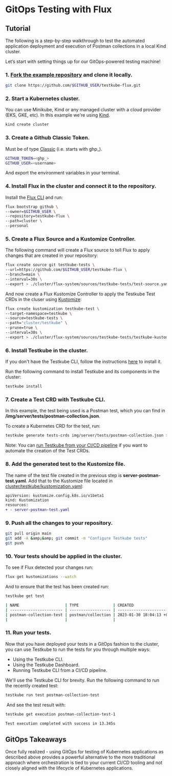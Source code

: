 # GitOps Testing with Flux

## Tutorial

The following is a step-by-step walkthrough to test the automated application deployment and execution of Postman collections in a local Kind cluster.

Let’s start with setting things up for our GitOps-powered testing machine!

### 1. [Fork the example repository](https://github.com/kubeshop/testkube-flux/fork) and clone it locally.

```sh
git clone https://github.com/$GITHUB_USER/testkube-flux.git
```

### 2. Start a Kubernetes cluster.

You can use Minikube, Kind or any managed cluster with a cloud provider (EKS, GKE, etc). In this example we're using [Kind](https://kind.sigs.k8s.io/).

```sh
kind create cluster
```

### 3. Create a Github Classic Token.

Must be of type [Classic](https://docs.github.com/en/authentication/keeping-your-account-and-data-secure/creating-a-personal-access-token#creating-a-personal-access-token-classic) (i.e. starts with ghp\_).

```sh
GITHUB_TOKEN=<ghp_>
GITHUB_USER=<username>
```

And export the environment variables in your terminal.

### 4. Install Flux in the cluster and connect it to the repository.

Install the [Flux CLI](https://fluxcd.io/flux/installation/) and run:

```sh
flux bootstrap github \
--owner=$GITHUB_USER \
--repository=testkube-flux \
--path=cluster \
--personal
```

### 5. Create a Flux Source and a Kustomize Controller.

The following command will create a Flux source to tell Flux to apply changes that are created in your repository:

```sh
flux create source git testkube-tests \
--url=https://github.com/$GITHUB_USER/testkube-flux \
--branch=main \
--interval=30s \
--export > ./cluster/flux-system/sources/testkube-tests/test-source.yaml
```

And now create a Flux Kustomize Controller to apply the Testkube Test CRDs in the cluser using [Kustomize](https://kubernetes.io/docs/tasks/manage-kubernetes-objects/kustomization/):

```sh
flux create kustomization testkube-test \
--target-namespace=testkube \
--source=testkube-tests \
--path="cluster/testkube" \
--prune=true \
--interval=30s \
--export > ./cluster/flux-system/sources/testkube-tests/testkube-kustomization.yaml
```

### 6. Install Testkube in the cluster.

If you don't have the Testkube CLI, follow the instructions [here](../../../getting-started/step1-installing-cli.md) to install it.

Run the following command to install Testkube and its components in the cluster:

```sh
testkube install
```

### 7. Create a Test CRD with Testkube CLI.

In this example, the test being used is a Postman test, which you can find in **/img/server/tests/postman-collection.json**.

To create a Kubernetes CRD for the test, run:

```sh
testkube generate tests-crds img/server/tests/postman-collection.json > cluster/testkube/server-postman-test.yaml
```

Note: You can [run Testkube from your CI/CD pipeline](https://docs.testkube.io/integrations/testkube-automation/) if you want to automate the creation of the Test CRDs.

### 8. Add the generated test to the Kustomize file.

The name of the test file created in the previous step is **server-postman-test.yaml**. Add that to the Kustomize file located in [cluster/testkube/kustomization.yaml](https://docs.testkube.io/integrations/testkube-automation/):

```diff
apiVersion: kustomize.config.k8s.io/v1beta1
kind: Kustomization
resources:
+ - server-postman-test.yaml
```

### 9. Push all the changes to your repository.

```sh
git pull origin main
git add -A &amp;&amp; git commit -m "Configure Testkube tests"
git push
```

### 10. Your tests should be applied in the cluster.

To see if Flux detected your changes run:

```sh
flux get kustomizations --watch
```

And to ensure that the test has been created run:

```sh
testkube get test
```

```sh title="Expected output:"
| NAME                    | TYPE               | CREATED                       | LABELS                                         |
| ----------------------- | ------------------ | ----------------------------- | ---------------------------------------------- |
| postman-collection-test | postman/collection | 2023-01-30 18:04:13 +0000 UTC | kustomize.toolkit.fluxcd.io/name=testkube-test |
|                         |                    |                               | kustomize.toolkit.fluxcd.io/name=testkube-test |
```

### 11. Run your tests.

Now that you have deployed your tests in a GitOps fashion to the cluster, you can use Testkube to run the tests for you through multiple ways:

- Using the Testkube CLI.
- Using the Testkube Dashboard.
- Running Testkube CLI from a CI/CD pipeline.

We'll use the Testkube CLI for brevity. Run the following command to run the recently created test:

```sh
testkube run test postman-collection-test
```

‍
And see the test result with:

```sh
testkube get execution postman-collection-test-1
```

```sh title="Expected output:"
Test execution completed with success in 13.345s
```

## GitOps Takeaways

Once fully realized - using GitOps for testing of Kubernetes applications as described above provides a powerful alternative to the more traditional approach where orchestration is tied to your current CI/CD tooling and not closely aligned with the lifecycle of Kubernetes applications.
